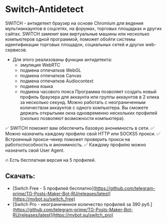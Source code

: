 # Switch-Antidetect

SWITCH - антидетект браузер на основе Chromium для ведения мультиаккаунтов в соцсетях, на форумах, торговых площадках и других сайтах.
SWITCH заменит вам виртуальные машины или несколько компьютеров одной программой, поможет обойти системы идентификации торговых площадок, социальных сетей и других web-сервисов.

- Для этого реализованы функции антидетекта:
  * эмуляция WebRTC
  * подмена отпечатков WebGL
  * подмена отпечатков Canvas
  * подмена отпечатков Audiocontext
  * подмена языка
  * подмена часового пояса
Программа позволяет создать новый профиль браузера для аккаунта или группы аккаунтов в 2 клика за несколько секунд.
Можно работать с неограниченным количеством аккаунтов с одного компьютера.
Вы сможете держать открытыми окна одновременно нескольких профилей (сколько позволяют возможности компьютера).

✅ SWITCH поможет вам обеспечить базовую анонимность в сети.
✅ Можно назначить каждому профилю свой HTTP или SOCKS5 прокси.
✅ Встроенный прокси-чекер поможет проверить прокси на работоспособность и анонимность.
✅ Каждому профилю можно назначить свой User Agent.

🔥 Есть бесплатная версия на 5 профилей.

## Скачать:
 - [Switch Free - 5 профилей бесплатно](https://github.com/telegram-prime/TG-Posts-Maker-Bot-RU/releases/latest](https://mybot.su/switch_free)
 - [Switch Pro - неограниченное количество профилей за 390 руб.](https://github.com/telegram-prime/TG-Posts-Maker-Bot-RU/releases/latest](https://mybot.su/switch_pro)
